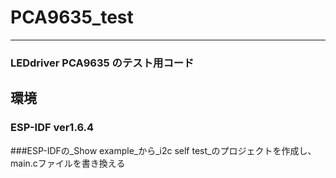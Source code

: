 # PCA9635_test
---
### LEDdriver PCA9635 のテスト用コード
## 環境
### ESP-IDF ver1.6.4

###ESP-IDFの_Show example_から_i2c self test_のプロジェクトを作成し、main.cファイルを書き換える
